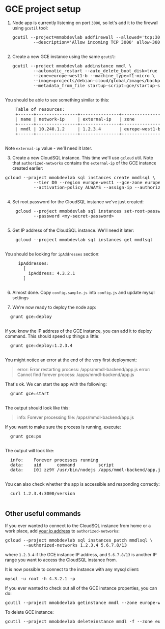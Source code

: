 # GCE project setup

1. Node app is currently listening on port `3000`, so let's add it to the firewall using `gcutil` tool:

    <pre>gcutil --project=mmobdevlab addfirewall --allowed='tcp:3000' \
           --description='Allow incoming TCP 3000' allow-3000
    </pre>

2. Create a new GCE instance using the same `gcutil`:

	<pre>gcutil --project mmobdevlab addinstance mmdl \
           --automatic_restart --auto_delete_boot_disk=true --on_host_maintenance=migrate \
           --zone=europe-west1-b --machine_type=f1-micro \
           --image=projects/debian-cloud/global/images/backports-debian-7-wheezy-v20140415 \
           --metadata_from_file startup-script:gce/startup-script.sh
    </pre>

  You should be able to see something similar to this:

  <pre>
    Table of resources:
    +------+----------------+---------------+----------------+---------+
    | name | network-ip     | external-ip   | zone           | status  |
    +------+----------------+---------------+----------------+---------+
    | mmdl | 10.240.1.2     | 1.2.3.4       | europe-west1-b | RUNNING |
    +------+----------------+---------------+----------------+---------+
  </pre>

  Note `external-ip` value - we'll need it later.

3. Create a new CloudSQL instance. This time we'll use `gcloud` util. 
  Note that `authorized-networks` contains the `external-ip` of the GCE instance created earlier:

  <pre>gcloud --project mmobdevlab sql instances create mmdlsql \
           --tier D0 --region europe-west1 --gce-zone europe-west1-b \
           --activation-policy ALWAYS --assign-ip --authorized-networks 1.2.3.4
  </pre>

4. Set root password for the CloudSQL instance we've just created:

  <pre>
    gcloud --project mmobdevlab sql instances set-root-password mmdlsql \
           --password &lt;my-secret-password>
  </pre>

5. Get IP address of the CloudSQL instance. We'll need it later:

  <pre>
    gcloud --project mmobdevlab sql instances get mmdlsql
  </pre>

  You should be looking for `ipAddresses` section:

  <pre>
     ipAddresses:
       [
         ipAddress: 4.3.2.1
       ]
  </pre>

6. Almost done. Copy `config.sample.js` into `config.js` and update mysql settings

7. We're now ready to deploy the node app:

  <pre>
  grunt gce:deploy
  </pre>

  If you know the IP address of the GCE instance, you can add it to deploy command. This should speed up things a little:

  <pre>
  grunt gce:deploy:1.2.3.4
  </pre>

  You might notice an error at the end of the very first deployment:
  > error:   Error restarting process: /apps/mmdl-backend/app.js
  > error:   Cannot find forever process: /apps/mmdl-backend/app.js

  That's ok. We can start the app with the following:

  <pre>
  grunt gce:start
  </pre>

  The output should look like this:
  > info:    Forever processing file: /apps/mmdl-backend/app.js

  If you want to make sure the process is running, execute:

  <pre>
  grunt gce:ps
  </pre>

  The output will look like:

  <pre>
  info:    Forever processes running
  data:    uid      command         script                    forever pid  logfile                 uptime
  data:    [0] zz9Y /usr/bin/nodejs /apps/mmdl-backend/app.js 3372    3374 /root/.forever/zz9Y.log 0:0:0:24.657
  </pre>

  You can also check whether the app is accessible and responding correctly:

  <pre>
  curl 1.2.3.4:3000/version
  </pre>

## Other useful commands

If you ever wanted to connect to the CloudSQL instance from home or a work place, add [your ip address](https://www.google.com/#q=what's+my+ip) to `authorized-networks`:

<pre>
gcloud --project mmobdevlab sql instances patch mmdlsql \
       --authorized-networks 1.2.3.4 5.6.7.8/13
</pre>

where `1.2.3.4` if the GCE instance IP address, and `5.6.7.8/13` is another IP range you want to access the CloudSQL instance from.

It is now possible to connect to the instance with any mysql client:

<pre>
mysql -u root -h 4.3.2.1 -p 
</pre>


If you ever wanted to check out all of the GCE instance properties, you can do:

<pre>
gcutil --project mmobdevlab getinstance mmdl --zone europe-west1-b
</pre>

To delete GCE instance:

<pre>
gcutil --project mmobdevlab deleteinstance mmdl -f --zone europe-west1-b --delete_boot_pd
</pre>
